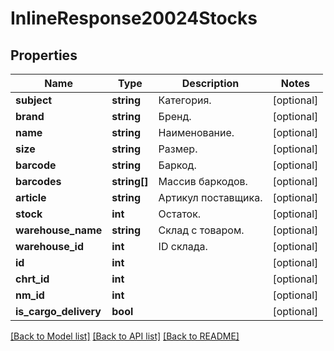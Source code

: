 # InlineResponse20024Stocks

## Properties
Name | Type | Description | Notes
------------ | ------------- | ------------- | -------------
**subject** | **string** | Категория. | [optional] 
**brand** | **string** | Бренд. | [optional] 
**name** | **string** | Наименование. | [optional] 
**size** | **string** | Размер. | [optional] 
**barcode** | **string** | Баркод. | [optional] 
**barcodes** | **string[]** | Массив баркодов. | [optional] 
**article** | **string** | Артикул поставщика. | [optional] 
**stock** | **int** | Остаток. | [optional] 
**warehouse_name** | **string** | Склад с товаром. | [optional] 
**warehouse_id** | **int** | ID склада. | [optional] 
**id** | **int** |  | [optional] 
**chrt_id** | **int** |  | [optional] 
**nm_id** | **int** |  | [optional] 
**is_cargo_delivery** | **bool** |  | [optional] 

[[Back to Model list]](../../README.md#documentation-for-models) [[Back to API list]](../../README.md#documentation-for-api-endpoints) [[Back to README]](../../README.md)


